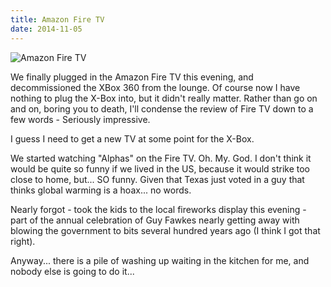 ```yaml
---
title: Amazon Fire TV
date: 2014-11-05
---
```


![Amazon Fire TV](https://source.unsplash.com/npxXWgQ33ZQ/1600x900)

We finally plugged in the Amazon Fire TV this evening, and decommissioned the XBox 360 from the lounge. Of course now I have nothing to plug the X-Box into, but it didn't really matter. Rather than go on and on, boring you to death, I'll condense the review of Fire TV down to a few words - Seriously impressive.

I guess I need to get a new TV at some point for the X-Box.

We started watching "Alphas" on the Fire TV. Oh. My. God. I don't think it would be quite so funny if we lived in the US, because it would strike too close to home, but... SO funny. Given that Texas just voted in a guy that thinks global warming is a hoax... no words.

Nearly forgot - took the kids to the local fireworks display this evening - part of the annual celebration of Guy Fawkes nearly getting away with blowing the government to bits several hundred years ago (I think I got that right).

Anyway... there is a pile of washing up waiting in the kitchen for me, and nobody else is going to do it...